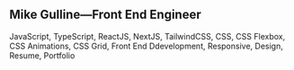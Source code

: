 ## Mike Gulline—Front End Engineer

JavaScript, TypeScript, ReactJS, NextJS, TailwindCSS, CSS, CSS Flexbox, CSS Animations, CSS Grid, Front End Ddevelopment, Responsive, Design, Resume, Portfolio
